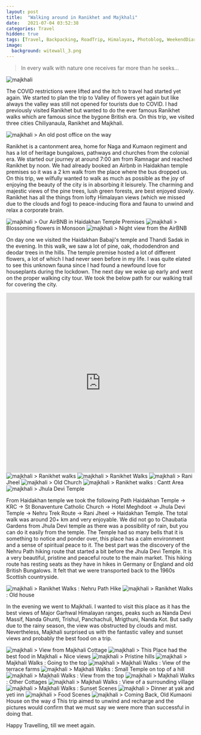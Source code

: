 ```yaml
---
layout: post
title:  "Walking around in Ranikhet and Majkhali"
date:   2021-07-04 03:52:38
categories: Travel
hidden: true
tags: [Travel, Backpacking, RoadTrip, Himalayas, Photoblog, WeekendDiaries]
image:
  background: witewall_3.png
---
```


> In every walk with nature one receives far more than he seeks...

<img src="https://i.imgur.com/qinoIYK.jpg" alt="majkhali">

The COVID restrictions were lifted and the itch to travel had started yet again. We started to plan the trip to Valley of flowers yet again but like always the valley was still not opened for tourists due to COVID. I had previously visited Ranikhet but wanted to do the ever famous Ranikhet walks which are famous since the bygone British era. On this trip, we visited three cities Chiliyanaula, Ranikhet and Majkhali. 

<img src="https://i.imgur.com/mxOb1xC.jpg" alt="majkhali">
> An old post office on the way

Ranikhet is a cantonment area, home for Naga and Kumaon regiment and has a lot of heritage bungalows, pathways and churches from the colonial era. We started our journey at around 7:00 am from Ramnagar and reached Ranikhet by noon. We had already booked an Airbnb in Haidakhan temple premises so it was a 2 km walk from the place where the bus dropped us. On this trip, we wilfully wanted to walk as much as possible as the joy of enjoying the beauty of the city is in absorbing it leisurely. The charming and majestic views of the pine trees, lush green forests, are best enjoyed slowly. Ranikhet has all the things from lofty Himalayan views (which we missed due to the clouds and fog) to peace-inducing flora and fauna to unwind and relax a corporate brain.

<img src="https://i.imgur.com/mC0L4bd.jpg" alt="majkhali">
> Our AirBNB in Haidakhan Temple Premises

<img src="https://i.imgur.com/V1A2VcM.jpg" alt="majkhali">
> Blossoming flowers in Monsoon

<img src="https://i.imgur.com/PwVOBb4.jpg" alt="majkhali">
> Night view from the AirBNB

On day one we visited the Haidakhan Babaji's temple and Thandi Sadak in the evening. In this walk, we saw a lot of pine, oak, rhododendron and deodar trees in the hills. The temple premise hosted a lot of different flowers, a lot of which I had never seen before in my life. I was quite elated to see this unknown fauna since I had found a newfound love for houseplants during the lockdown. The next day we woke up early and went on the proper walking city tour. We took the below path for our walking trail for covering the city. 

<iframe style="width:100%; height:50vw;" src="https://www.google.com/maps/d/embed?mid=1vZUUx8Yf24mtpanAFLloLvEvd80EqQdP"  frameborder="0" allowfullscreen></iframe>


<img src="https://i.imgur.com/4YBhNx7.jpg" alt="majkhali">
> Ranikhet walks

<img src="https://i.imgur.com/Qg5gBAe.jpg" alt="majkhali">
> Ranikhet Walks

<img src="https://i.imgur.com/KfXNi3B.jpg" alt="majkhali">
> Rani Jheel

<img src="https://i.imgur.com/i02VNKg.jpg" alt="majkhali">
> Old Church

<img src="https://i.imgur.com/ENu6WBf.jpg" alt="majkhali">
> Ranikhet walks : Cantt Area

<img src="https://i.imgur.com/6nVQ6fZ.jpg" alt="majkhali">
> Jhula Devi Temple

From Haidakhan temple we took the following Path Haidakhan Temple ->  KRC -> St Bonaventure Catholic Church -> Hotel Meghdoot -> Jhula Devi Temple -> Nehru Trek Route -> Rani Jheel -> Haidakhan Temple. The total walk was around 20+ km and very enjoyable. We did not go to Chaubatia Gardens from Jhula Devi temple as there was a possibility of rain, but you can do it easily from the temple. The Temple had so many bells that it is something to notice and ponder over, this place has a calm environment and a sense of spiritual peace to it. The best part was the discovery of the Nehru Path hiking route that started a bit before the Jhula Devi Temple. It is a very beautiful, pristine and peaceful route to the main market. This hiking route has resting seats as they have in hikes in Germany or England and old British Bungalows. It felt that we were transported back to the 1960s Scottish countryside.

<img src="https://i.imgur.com/GFd8TbL.jpg" alt="majkhali">
> Ranikhet Walks : Nehru Path Hike 

<img src="https://i.imgur.com/3JbuuJy.jpg" alt="majkhali">
> Ranikhet Walks : Old house

In the evening we went to Majkhali. I wanted to visit this place as it has the best views of Major Garhwal Himalayan ranges, peaks such as Nanda Devi Massif, Nanda Ghunti, Trishul, Panchachuli, Mrigthuni, Nanda Kot. But sadly due to the rainy season, the view was obstructed by clouds and mist. Nevertheless, Majkhali surprised us with the fantastic valley and sunset views and probably the best food on a trip. 

<img src="https://i.imgur.com/GL2jQbc.jpg" alt="majkhali">
> View from Majkhali Cottage

<img src="https://i.imgur.com/GcMtl8J.jpg" alt="majkhali">
> This Place had the best food in Majkhali + Nice views

<img src="https://i.imgur.com/dTEY9HN.jpg" alt="majkhali">
> Pristine hills

<img src="https://i.imgur.com/ACp2lOp.jpg" alt="majkhali">
> Majkhali Walks : Going to the top

<img src="https://i.imgur.com/Nj80lQ6.jpg" alt="majkhali">
> Majkhali Walks : View of the terrace farms

<img src="https://i.imgur.com/YUT5C78.jpg" alt="majkhali">
> Majkhali Walks : Small Temple on top of a hill

<img src="https://i.imgur.com/47wxEvt.jpg" alt="majkhali">
> Majkhali Walks : View from the top

<img src="https://i.imgur.com/hjxae0F.jpg" alt="majkhali">
> Majkhali Walks : Other Cottages

<img src="https://i.imgur.com/6rXtY6V.jpg" alt="majkhali">
> Majkhali Walks : View of a surrounding village

<img src="https://i.imgur.com/eIyLZKi.jpg" alt="majkhali">
> Majkhali Walks : Sunset Scenes

<img src="https://i.imgur.com/ukCuRef.jpg" alt="majkhali">
> Dinner at yak and yeti inn 

<img src="https://i.imgur.com/T3adOql.png" alt="majkhali">
> Food Scenes 

<img src="https://i.imgur.com/ONAyWxm.jpg" alt="majkhali">
> Coming Back, Old Kumaoni House on the way
d
This trip aimed to unwind and recharge and the pictures would confirm that we must say we were more than successful in doing that. 

Happy Travelling, till we meet again. 